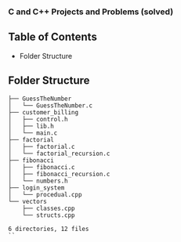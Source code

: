 ### C and C++ Projects and Problems (solved)

## Table of Contents

- Folder Structure

## Folder Structure

```bash.
├── GuessTheNumber
│   └── GuessTheNumber.c
├── customer_billing
│   ├── control.h
│   ├── lib.h
│   └── main.c
├── factorial
│   ├── factorial.c
│   └── factorial_recursion.c
├── fibonacci
│   ├── fibonacci.c
│   ├── fibonacci_recursion.c
│   └── numbers.h
├── login_system
│   └── procedual.cpp
└── vectors
    ├── classes.cpp
    └── structs.cpp

6 directories, 12 files
``
```
